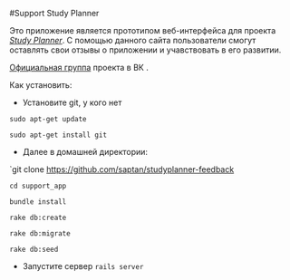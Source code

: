 #Support Study Planner

Это приложение является прототипом веб-интерфейса для проекта 
[*Study Planner*](http://studyplanner.ru/). С помощью данного сайта пользователи смогут оставлять свои отзывы о приложении и учавствовать в его развитии. 
 
[Официальная группа](https://vk.com/studyplanner_app) проекта в ВК .




Как установить:

+ Установите git, у кого нет

`sudo apt-get update`

`sudo apt-get install git`

+ Далее в домашней директории:

`git clone https://github.com/saptan/studyplanner-feedback

`cd support_app`

`bundle install`

`rake db:create`

`rake db:migrate`

`rake db:seed`

+ Запустите сервер
`rails server`
